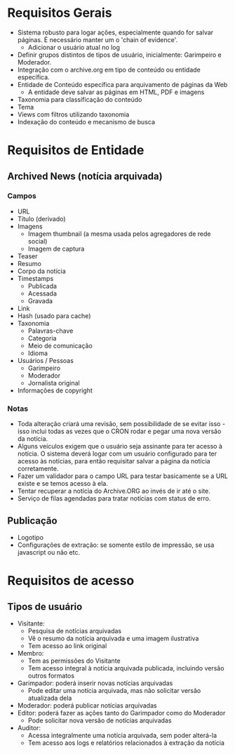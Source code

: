 # Requisitos Gerais

- Sistema robusto para logar ações, especialmente quando for salvar páginas. É necessário manter um
  o 'chain of evidence'.
  - Adicionar o usuário atual no log
- Definir grupos distintos de tipos de usuário, inicialmente: Garimpeiro e Moderador.
- Integração com o archive.org em tipo de conteúdo ou entidade específica.
- Entidade de Conteúdo específica para arquivamento de páginas da Web
  - A entidade deve salvar as páginas em HTML, PDF e imagens
- Taxonomia para classificação do conteúdo
- Tema
- Views com filtros utilizando taxonomia
- Indexação do conteúdo e mecanismo de busca

# Requisitos de Entidade

## Archived News (notícia arquivada)

### Campos

- URL
- Título (derivado)
- Imagens
  - Imagem thumbnail (a mesma usada pelos agregadores de rede social)
  - Imagem de captura
- Teaser
- Resumo
- Corpo da notícia
- Timestamps
  - Publicada
  - Acessada
  - Gravada
- Link
- Hash (usado para cache)
- Taxonomia
  - Palavras-chave
  - Categoria
  - Meio de comunicação
  - Idioma
- Usuários / Pessoas
  - Garimpeiro
  - Moderador
  - Jornalista original
- Informações de copyright

### Notas

- Toda alteração criará uma revisão, sem possibilidade de se evitar isso - isso inclui todas as vezes que o CRON rodar e pegar uma nova versão da notícia.
- Alguns veículos exigem que o usuário seja assinante para ter acesso à notícia. O sistema deverá logar com um usuário configurado para ter acesso às notícias, para então requisitar salvar a página da notícia corretamente.
- Fazer um validador para o campo URL para testar basicamente se a URL existe e se temos acesso à ela.
- Tentar recuperar a notícia do Archive.ORG ao invés de ir até o site.
- Serviço de filas agendadas para tratar notícias com status de erro.

## Publicação

- Logotipo
- Configurações de extração: se somente estilo de impressão, se usa javascript ou não etc.

# Requisitos de acesso

## Tipos de usuário

- Visitante:
  - Pesquisa de notícias arquivadas
  - Vê o resumo da notícia arquivada e uma imagem ilustrativa
  - Tem acesso ao link original
- Membro:
  - Tem as permissões do Visitante
  - Tem acesso integral à notícia arquivada publicada, incluindo versão outros formatos
- Garimpador: poderá inserir novas notícias arquivadas
  - Pode editar uma notícia arquivada, mas não solicitar versão atualizada dela
- Moderador: poderá publicar notícias arquivadas
- Editor: poderá fazer as ações tanto do Garimpador como do Moderador
  - Pode solicitar nova versão de notícias arquivadas
- Auditor:
  - Acessa integralmente uma notícia arquivada, sem poder alterá-la
  - Tem acesso aos logs e relatórios relacionados à extração da notícia
